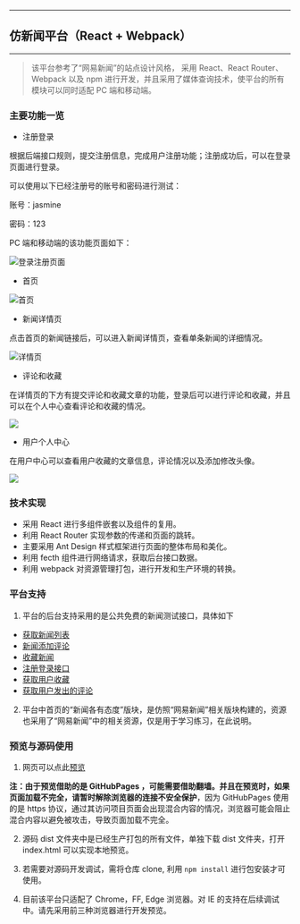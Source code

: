 -------------
## 仿新闻平台（React + Webpack）
-------------

> 该平台参考了“网易新闻”的站点设计风格， 采用 React、React Router、Webpack 以及 npm 进行开发，并且采用了媒体查询技术，使平台的所有模块可以同时适配 PC 端和移动端。

### 主要功能一览

- 注册登录

根据后端接口规则，提交注册信息，完成用户注册功能；注册成功后，可以在登录页面进行登录。

可以使用以下已经注册号的账号和密码进行测试：

账号：jasmine

密码：123

PC 端和移动端的该功能页面如下：

![登录注册页面](https://ooo.0o0.ooo/2017/06/17/5944ce29977e7.png)

- 首页

![首页](https://ooo.0o0.ooo/2017/06/17/5944d223ba5a2.png)

- 新闻详情页

点击首页的新闻链接后，可以进入新闻详情页，查看单条新闻的详细情况。

![详情页](https://ooo.0o0.ooo/2017/06/17/5944d6e4964eb.png)

- 评论和收藏

在详情页的下方有提交评论和收藏文章的功能，登录后可以进行评论和收藏，并且可以在个人中心查看评论和收藏的情况。

![](https://ooo.0o0.ooo/2017/06/17/5944d84e01ad6.png)

- 用户个人中心

在用户中心可以查看用户收藏的文章信息，评论情况以及添加修改头像。

![](https://ooo.0o0.ooo/2017/06/17/5944d9e877e45.png)

### 技术实现
- 采用 React 进行多组件嵌套以及组件的复用。
- 利用 React Router 实现参数的传递和页面的跳转。
- 主要采用 Ant Design 样式框架进行页面的整体布局和美化。
- 利用 fecth 组件进行网络请求，获取后台接口数据。
- 利用 webpack 对资源管理打包，进行开发和生产环境的转换。

### 平台支持
1. 平台的后台支持采用的是公共免费的新闻测试接口，具体如下
 * [获取新闻列表](http://newsapi.gugujiankong.com/Handler.ashx?action=getnews&type=top&count=10)
 * [新闻添加评论](http://newsapi.gugujiankong.com/Handler.ashx?action=comment&userid=1&uniquekey=123&commnet=content)
 * [收藏新闻](http://newsapi.gugujiankong.com/Handler.ashx?action=uc&userid=1&uniquekey=123)
 * [注册登录接口](http://newsapi.gugujiankong.com/Handler.ashx?action=register&username=userName&password=password&r_userName=r_userName&r_password=r_password&r_confirmPassword=r_confirmPassword)
 * [获取用户收藏](http://newsapi.gugujiankong.com/Handler.ashx?action=getuc&userid=1)
 * [获取用户发出的评论](http://newsapi.gugujiankong.com/Handler.ashx?action=getusercomments&userid=1)


2. 平台中首页的“新闻各有态度”版块，是仿照“网易新闻”相关版块构建的，资源也采用了“网易新闻”中的相关资源，仅是用于学习练习，在此说明。

### 预览与源码使用

1. 网页可以点此[预览](https://jasmine-chen.github.io/NewsProject/dist)

  **注：**由于预览借助的是 GitHubPages ，可能需要借助翻墙。并且在预览时，如果页面加载不完全，请**暂时解除浏览器的连接不安全保护**，因为 GitHubPages 使用的是 https 协议，通过其访问项目页面会出现混合内容的情况，浏览器可能会阻止混合内容以避免被攻击，导致页面加载不完全。

2. 源码 dist 文件夹中是已经生产打包的所有文件，单独下载 dist 文件夹，打开 index.html 可以实现本地预览。

3. 若需要对源码开发调试，需将仓库 clone, 利用 `npm install` 进行包安装才可使用。

4. 目前该平台只适配了 Chrome，FF, Edge 浏览器。对 IE 的支持在后续调试中。请先采用前三种浏览器进行开发预览。
